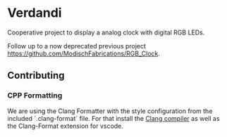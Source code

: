 # Verdandi
Cooperative project to display a analog clock with digital RGB LEDs.

Follow up to a now deprecated previous project https://github.com/ModischFabrications/RGB_Clock.

## Contributing
### CPP Formatting
We are using the Clang Formatter with the style configuration from the included ´.clang-format´ file. For that install the [Clang compiler](https://github.com/nextcloud/desktop/wiki) as well as the Clang-Format extension for vscode.
